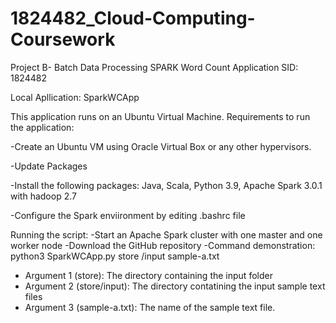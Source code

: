 # 1824482_Cloud-Computing-Coursework
Project B- Batch Data Processing
SPARK Word Count Application
SID: 1824482

Local Apllication: SparkWCApp

This application runs on an Ubuntu Virtual Machine. Requirements to run the application:

-Create an Ubuntu VM using Oracle Virtual Box or any other hypervisors.

-Update Packages

-Install the following packages: Java, Scala, Python 3.9, Apache Spark 3.0.1 with hadoop 2.7

-Configure the Spark enviironment by editing .bashrc file


Running the script:
-Start an Apache Spark cluster with one master and one worker node 
-Download the GitHub repository
-Command demonstration: python3 SparkWCApp.py store /input  sample-a.txt
  - Argument 1 (store): The directory containing the input folder 
  - Argument 2 (store/input): The directory contatining the input sample text files
  - Argument 3 (sample-a.txt): The name of the sample text file.


